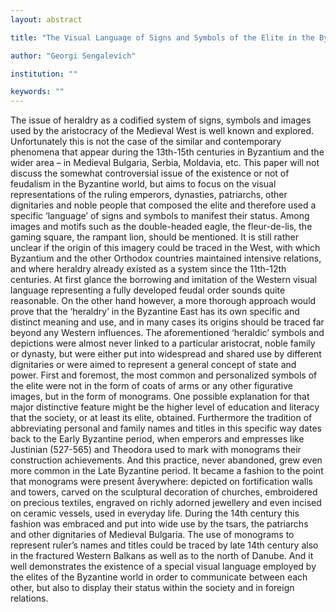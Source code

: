 ```yaml
---
layout: abstract

title: "The Visual Language of Signs and Symbols of the Elite in the Byzantine World"

author: "Georgi Sengalevich"

institution: ""

keywords: ""
---
```


The issue of heraldry as a codified system of signs, symbols and
images used by the aristocracy of the Medieval West is well known and
explored. Unfortunately this is not the case of the similar and
contemporary phenomena that appear during the 13th-15th centuries in
Byzantium and the wider area – in Medieval Bulgaria, Serbia, Moldavia,
etc. This paper will not discuss the somewhat controversial issue of
the existence or not of feudalism in the Byzantine world, but aims to
focus on the visual representations of the ruling emperors, dynasties,
patriarchs, other dignitaries and noble people that composed the elite
and therefore used a specific ‘language’ of signs and symbols to
manifest their status. Among images and motifs such as the
double-headed eagle, the fleur-de-lis, the gaming square, the rampant
lion, should be mentioned. It is still rather unclear if the origin of
this imagery could be traced in the West, with which Byzantium and the
other Orthodox countries maintained intensive relations, and where
heraldry already existed as a system since the 11th-12th centuries. At
first glance the borrowing and imitation of the Western visual
language representing a fully developed feudal order sounds quite
reasonable. On the other hand however, a more thorough approach would
prove that the ‘heraldry’ in the Byzantine East has its own specific
and distinct meaning and use, and in many cases its origins should be
traced far beyond any Western influences. The aforementioned
‘heraldic’ symbols and depictions were almost never linked to a
particular aristocrat, noble family or dynasty, but were either put
into widespread and shared use by different dignitaries or were aimed
to represent a general concept of state and power. First and foremost,
the most common and personalized symbols of the elite were not in the
form of coats of arms or any other figurative images, but in the form
of monograms. One possible explanation for that major distinctive
feature might be the higher level of education and literacy that the
society, or at least its elite, obtained. Furthermore the tradition of
abbreviating personal and family names and titles in this specific way
dates back to the Early Byzantine period, when emperors and empresses
like Justinian (527-565) and Theodora used to mark with monograms
their construction achievements. And this practice, never abandoned,
grew even more common in the Late Byzantine period. It became a
fashion to the point that monograms were present åverywhere: depicted
on fortification walls and towers, carved on the sculptural decoration
of churches, embroidered on precious textiles, engraved on richly
adorned jewellery and even incised on ceramic vessels, used in
everyday life. During the 14th century this fashion was embraced and
put into wide use by the tsars, the patriarchs and other dignitaries
of Medieval Bulgaria. The use of monograms to represent ruler’s names
and titles could be traced by late 14th century also in the fractured
Western Balkans as well as to the north of Danube. And it well
demonstrates the existence of a special visual language employed by
the elites of the Byzantine world in order to communicate between each
other, but also to display their status within the society and in
foreign relations.
